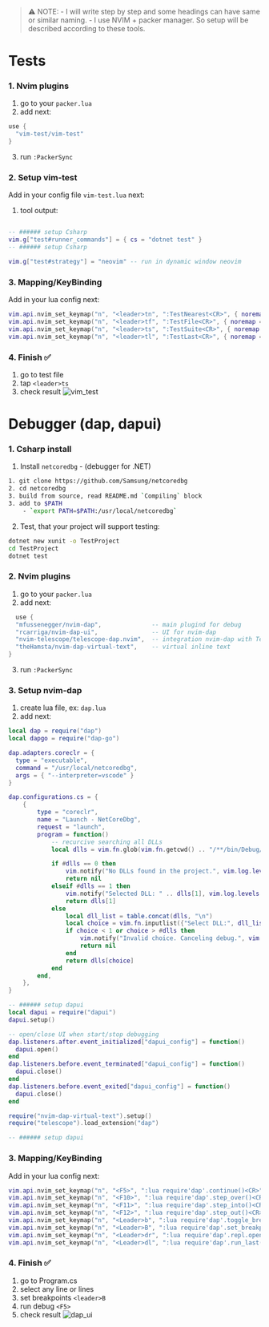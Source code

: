 > ⚠️ NOTE:
    - I will write step by step and some headings can have same or similar naming.
    - I use NVIM + packer manager. So setup will be described according to these tools.

# Tests

### 1. Nvim plugins

1. go to your `packer.lua`
2. add next:

```lua
use {
  "vim-test/vim-test"
}
```

3. run `:PackerSync`


### 2. Setup vim-test

Add in your config file `vim-test.lua` next:

1. tool output:

```lua

-- ###### setup Csharp
vim.g["test#runner_commands"] = { cs = "dotnet test" }
-- ###### setup Csharp

vim.g["test#strategy"] = "neovim" -- run in dynamic window neovim

```

### 3. Mapping/KeyBinding

Add in your lua config next:

```lua
vim.api.nvim_set_keymap("n", "<leader>tn", ":TestNearest<CR>", { noremap = true, silent = true })   -- ex: test by cursor
vim.api.nvim_set_keymap("n", "<leader>tf", ":TestFile<CR>", { noremap = true, silent = true })      -- ex: all tests in file
vim.api.nvim_set_keymap("n", "<leader>ts", ":TestSuite<CR>", { noremap = true, silent = true })     -- ex: all tests in project
vim.api.nvim_set_keymap("n", "<leader>tl", ":TestLast<CR>", { noremap = true, silent = true })      -- ex: last test
```

### 4. Finish ✅

1. go to test file
2. tap `<leader>ts`
3. check result
   ![vim_test](img/vim_test_sharp2.png)

# Debugger (dap, dapui)

### 1. Csharp install

1. Install `netcoredbg` - (debugger for .NET)
```sh
1. git clone https://github.com/Samsung/netcoredbg
2. cd netcoredbg 
3. build from source, read README.md `Compiling` block
3. add to $PATH
    - `export PATH=$PATH:/usr/local/netcoredbg`
```

2. Test, that your project will support testing:
```sh
dotnet new xunit -o TestProject
cd TestProject
dotnet test
```

### 2. Nvim plugins

1. go to your `packer.lua`
2. add next:
```lua
  use {
  "mfussenegger/nvim-dap",              -- main plugind for debug
  "rcarriga/nvim-dap-ui",               -- UI for nvim-dap
  "nvim-telescope/telescope-dap.nvim",  -- integration nvim-dap with Telescope
  "theHamsta/nvim-dap-virtual-text",    -- virtual inline text
}
```
3. run `:PackerSync`

### 3. Setup nvim-dap

1. create lua file, ex: `dap.lua`
2. add next:

```lua
local dap = require("dap")
local dapgo = require("dap-go")

dap.adapters.coreclr = {
  type = "executable",
  command = "/usr/local/netcoredbg",
  args = { "--interpreter=vscode" }
}

dap.configurations.cs = {
    {
        type = "coreclr",
        name = "Launch - NetCoreDbg",
        request = "launch",
        program = function()
            -- recurcive searching all DLLs
            local dlls = vim.fn.glob(vim.fn.getcwd() .. "/**/bin/Debug/net*/*.dll", 0, 1)

            if #dlls == 0 then
                vim.notify("No DLLs found in the project.", vim.log.levels.ERROR)
                return nil
            elseif #dlls == 1 then
                vim.notify("Selected DLL: " .. dlls[1], vim.log.levels.INFO)
                return dlls[1]
            else
                local dll_list = table.concat(dlls, "\n")
                local choice = vim.fn.inputlist({"Select DLL:", dll_list})
                if choice < 1 or choice > #dlls then
                    vim.notify("Invalid choice. Canceling debug.", vim.log.levels.ERROR)
                    return nil
                end
                return dlls[choice]
            end
        end,
    },
}

-- ###### setup dapui
local dapui = require("dapui")
dapui.setup()

-- open/close UI when start/stop debugging
dap.listeners.after.event_initialized["dapui_config"] = function()
  dapui.open()
end
dap.listeners.before.event_terminated["dapui_config"] = function()
  dapui.close()
end
dap.listeners.before.event_exited["dapui_config"] = function()
  dapui.close()
end

require("nvim-dap-virtual-text").setup()
require("telescope").load_extension("dap")

-- ###### setup dapui

```

### 3. Mapping/KeyBinding

Add in your lua config next:

```lua
vim.api.nvim_set_keymap("n", "<F5>", ":lua require'dap'.continue()<CR>", { noremap = true, silent = true })
vim.api.nvim_set_keymap("n", "<F10>", ":lua require'dap'.step_over()<CR>", { noremap = true, silent = true })
vim.api.nvim_set_keymap("n", "<F11>", ":lua require'dap'.step_into()<CR>", { noremap = true, silent = true })
vim.api.nvim_set_keymap("n", "<F12>", ":lua require'dap'.step_out()<CR>", { noremap = true, silent = true })
vim.api.nvim_set_keymap("n", "<Leader>b", ":lua require'dap'.toggle_breakpoint()<CR>", { noremap = true, silent = true })
vim.api.nvim_set_keymap("n", "<Leader>B", ":lua require'dap'.set_breakpoint(vim.fn.input('Breakpoint condition: '))<CR>", { noremap = true, silent = true })
vim.api.nvim_set_keymap("n", "<Leader>dr", ":lua require'dap'.repl.open()<CR>", { noremap = true, silent = true })
vim.api.nvim_set_keymap("n", "<Leader>dl", ":lua require'dap'.run_last()<CR>", { noremap = true, silent = true })

```

### 4. Finish ✅

1. go to Program.cs
2. select any line or lines
3. set breakpoints `<leader>B`
4. run debug `<F5>`
5. check result
   ![dap_ui](img/dap_ui_csharp.png)
